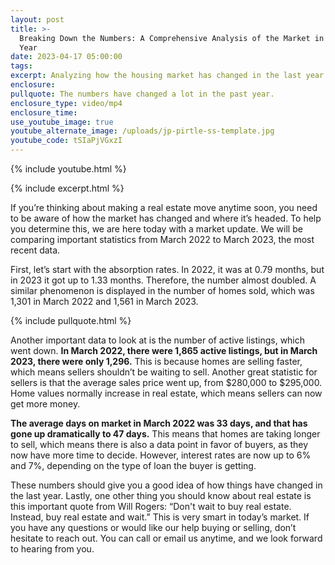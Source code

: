 ```yaml
---
layout: post
title: >-
  Breaking Down the Numbers: A Comprehensive Analysis of the Market in the Last
  Year
date: 2023-04-17 05:00:00
tags:
excerpt: Analyzing how the housing market has changed in the last year.
enclosure:
pullquote: The numbers have changed a lot in the past year.
enclosure_type: video/mp4
enclosure_time:
use_youtube_image: true
youtube_alternate_image: /uploads/jp-pirtle-ss-template.jpg
youtube_code: tSIaPjVGxzI
---
```

{% include youtube.html %}

{% include excerpt.html %}

If you’re thinking about making a real estate move anytime soon, you need to be aware of how the market has changed and where it’s headed. To help you determine this, we are here today with a market update. We will be comparing important statistics from March 2022 to March 2023, the most recent data.&nbsp;

First, let’s start with the absorption rates. In 2022, it was at 0.79 months, but in 2023 it got up to 1.33 months. Therefore, the number almost doubled. A similar phenomenon is displayed in the number of homes sold, which was 1,301 in March 2022 and 1,561 in March 2023.

{% include pullquote.html %}

Another important data to look at is the number of active listings, which went down. **In March 2022, there were 1,865 active listings, but in March 2023, there were only 1,296.** This is because homes are selling faster, which means sellers shouldn’t be waiting to sell. Another great statistic for sellers is that the average sales price went up, from $280,000 to $295,000. Home values normally increase in real estate, which means sellers can now get more money.&nbsp;

**The average days on market in March 2022 was 33 days, and that has gone up dramatically to 47 days.** This means that homes are taking longer to sell, which means there is also a data point in favor of buyers, as they now have more time to decide. However, interest rates are now up to 6% and 7%, depending on the type of loan the buyer is getting.&nbsp;

These numbers should give you a good idea of how things have changed in the last year. Lastly, one other thing you should know about real estate is this important quote from Will Rogers: “Don't wait to buy real estate. Instead, buy real estate and wait.” This is very smart in today’s market. If you have any questions or would like our help buying or selling, don’t hesitate to reach out. You can call or email us anytime, and we look forward to hearing from you.